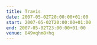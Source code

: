 ```yaml
---
title: Travis
date: 2007-05-02T20:00:00+01:00
start: 2007-05-02T20:00:00+01:00
end: 2007-05-02T23:00:00+01:00
venue: 849vqhm8+hq
---
```

